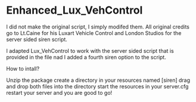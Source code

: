 # Enhanced_Lux_VehControl

I did not make the original script, I simply modifed them. All original credits go to Lt.Caine for his Luxart Vehicle Control and London Studios for the server sided siren script.

I adapted Lux_VehControl to work with the server sided script that is provided in the file nad I added a fourth siren option to the script.


How to intall?

Unzip the package
create a directory in your resources named [siren]
drag and drop both files into the directory
start the resources in your server.cfg
restart your server and you are good to go!
